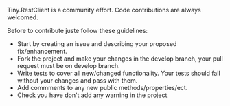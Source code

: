 Tiny.RestClient is a community effort. Code contributions are always welcomed.

Before to contribute juste follow these guidelines:

* Start by creating an issue and describing your proposed fix/enhancement.
* Fork the project and make your changes in the develop branch, your pull request must be on develop branch.
* Write tests to cover all new/changed functionality. Your tests should fail without your changes and pass with them.
* Add commments to any new public methods/properties/ect.
* Check you have don't add any warning in the project
